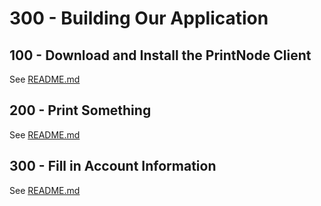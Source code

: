 # 300 - Building Our Application

## 100 - Download and Install the PrintNode Client

See [README.md](./100/README.md)

## 200 - Print Something

See [README.md](./200/README.md)

## 300 - Fill in Account Information

See [README.md](./300/README.md)
